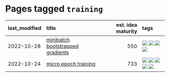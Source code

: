 # Pages tagged `training`

|last_modified|title|est. idea maturity|tags
|:---|:---|---:|:---|
|2022-10-28|[minibatch bootstrapped gradients](../minibatch-bootstrapped-gradients.md)|550|[![](https://img.shields.io/badge/tag-experimental-fda5ff)](../tags/experimental.md) [![](https://img.shields.io/badge/tag-optimization-da6994)](../tags/optimization.md) [![](https://img.shields.io/badge/tag-training-d5f6c6)](../tags/training.md) [![](https://img.shields.io/badge/tag-wip-4bcfd8)](../tags/wip.md)|
|2022-10-24|[micro epoch training](../micro-epoch.md)|733|[![](https://img.shields.io/badge/tag-augmentation-d5ffe)](../tags/augmentation.md) [![](https://img.shields.io/badge/tag-dataset-eac1b9)](../tags/dataset.md) [![](https://img.shields.io/badge/tag-heuristics-a68128)](../tags/heuristics.md) [![](https://img.shields.io/badge/tag-tooling-96f021)](../tags/tooling.md) [![](https://img.shields.io/badge/tag-training-d5f6c6)](../tags/training.md)|